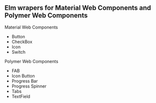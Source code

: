 ## Elm wrapers for Material Web Components and Polymer Web Components

Material Web Components
* Button
* CheckBox
* Icon
* Switch

Polymer Web Components
* FAB
* Icon Button
* Progress Bar
* Progress Spinner
* Tabs
* TextField